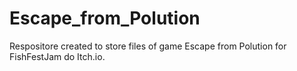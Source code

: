 # Escape_from_Polution
Respositore created to store files of game Escape from Polution for FishFestJam do Itch.io.
